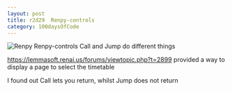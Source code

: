 ```yaml
---
layout: post
title: r2d29  Renpy-controls
category: 100daysOfCode
---
```


![Renpy](../images/icon-RenPy.ico)
Renpy-controls
Call and Jump do different things

https://lemmasoft.renai.us/forums/viewtopic.php?t=2899 provided a way to display a page to select the timetable

I found out Call lets you return,
whilst Jump does not return